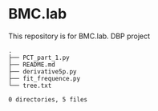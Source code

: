 # BMC.lab
This repository is for BMC.lab.
DBP project
```
.
├── PCT_part_1.py
├── README.md
├── derivative5p.py
├── fit_frequence.py
└── tree.txt

0 directories, 5 files
```
